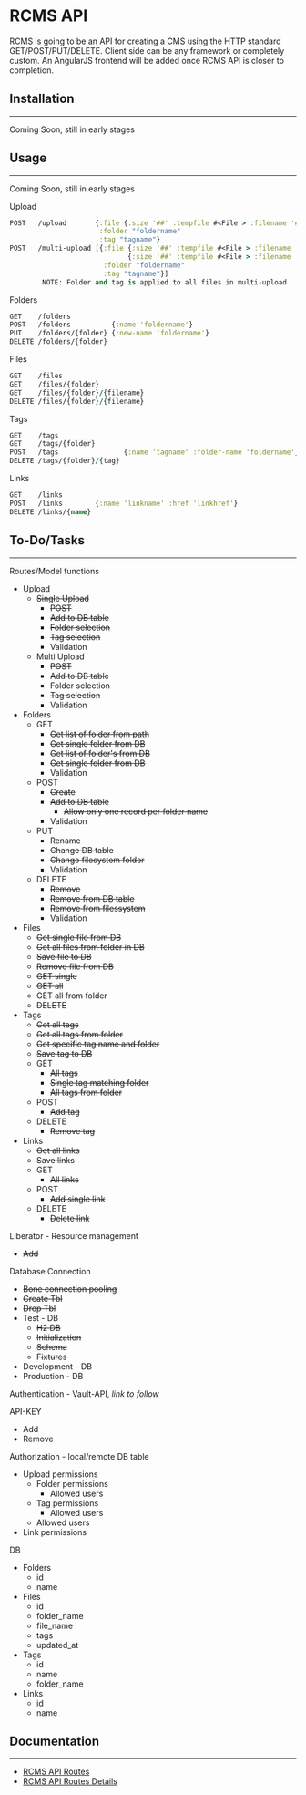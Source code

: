 # RCMS API

RCMS is going to be an API for creating a CMS using the HTTP standard GET/POST/PUT/DELETE. Client side can be any framework or completely custom. An AngularJS frontend will be added once RCMS API is closer to completion. 

## Installation
---
Coming Soon, still in early stages

## Usage
---
Coming Soon, still in early stages

Upload
```clojure
POST   /upload       {:file {:size '##' :tempfile #<File > :filename '######'}
                      :folder "foldername"
                      :tag "tagname"}
POST   /multi-upload [{:file {:size '##' :tempfile #<File > :filename '######'}
                             {:size '##' :tempfile #<File > :filename '######'}
                       :folder "foldername"
                       :tag "tagname"}]
        NOTE: Folder and tag is applied to all files in multi-upload
```

Folders
```clojure
GET    /folders
POST   /folders          {:name 'foldername'}
PUT    /folders/{folder} {:new-name 'foldername'}
DELETE /folders/{folder} 
```

Files
```clojure
GET    /files
GET    /files/{folder}
GET    /files/{folder}/{filename}
DELETE /files/{folder}/{filename}
```

Tags
```clojure
GET    /tags
GET    /tags/{folder}
POST   /tags                {:name 'tagname' :folder-name 'foldername'}
DELETE /tags/{folder}/{tag}
```

Links
```clojure
GET    /links
POST   /links        {:name 'linkname' :href 'linkhref'}
DELETE /links/{name}
```

## To-Do/Tasks
---
Routes/Model functions
* Upload
    * ~~Single Upload~~
        * ~~POST~~ 
        * ~~Add to DB table~~
        * ~~Folder selection~~
        * ~~Tag selection~~
        * Validation  
    * Multi Upload
        * ~~POST~~ 
        * ~~Add to DB table~~   
        * ~~Folder selection~~
        * ~~Tag selection~~
        * Validation  
* Folders
    * GET
        * ~~Get list of folder from path~~
        * ~~Get single folder from DB~~
        * ~~Get list of folder's from DB~~
        * ~~Get single folder from DB~~
        * Validation
    * POST
        * ~~Create~~
        * ~~Add to DB table~~
            * ~~Allow only one record per folder name~~ 
        * Validation
    * PUT
        * ~~Rename~~
        * ~~Change DB table~~
        * ~~Change filesystem folder~~
        * Validation
    * DELETE
        * ~~Remove~~
        * ~~Remove from DB table~~
        * ~~Remove from filessystem~~
        * Validation
* Files
    * ~~Get single file from DB~~
    * ~~Get all files from folder in DB~~
    * ~~Save file to DB~~
    * ~~Remove file from DB~~
    * ~~GET single~~
    * ~~GET all~~
    * ~~GET all from folder~~
    * ~~DELETE~~
* Tags
    * ~~Get all tags~~
    * ~~Get all tags from folder~~
    * ~~Get specific tag name and folder~~
    * ~~Save tag to DB~~
    * GET
    	* ~~All tags~~
        * ~~Single tag matching folder~~
        * ~~All tags from folder~~
    * POST
        * ~~Add tag~~ 
    * DELETE
        * ~~Remove tag~~ 
* Links
    * ~~Get all links~~
    * ~~Save links~~
    * GET
        * ~~All links~~ 
    * POST
        * ~~Add single link~~ 
    * DELETE
        * ~~Delete link~~ 

Liberator - Resource management
* ~~Add~~

Database Connection
* ~~Bone connection pooling~~
* ~~Create Tbl~~
* ~~Drop Tbl~~
* Test - DB
    * ~~H2 DB~~
    * ~~Initialization~~
    * ~~Schema~~
    * ~~Fixtures~~
* Development - DB
* Production - DB

Authentication - Vault-API, *link to follow*

API-KEY
* Add
* Remove

Authorization - local/remote DB table
* Upload permissions
    * Folder permissions
        * Allowed users 
    * Tag permissions
        * Allowed users
    * Allowed users
* Link permissions


DB
* Folders
    * id 
    * name 
* Files
    * id
    * folder_name
    * file_name
    * tags
    * updated_at
* Tags
    * id
    * name
    * folder_name
* Links
    * id
    * name

## Documentation
---
* [RCMS API Routes](https://github.com/yatesj9/rcms/blob/master/doc/routes.md)
* [RCMS API Routes Details](https://github.com/yatesj9/rcms/blob/master/doc/routes_details.md)
